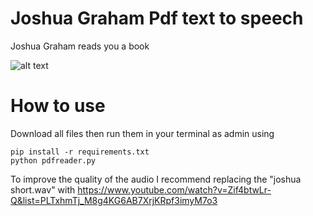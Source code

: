 # Joshua Graham Pdf text to speech
Joshua Graham reads you a book

![alt text](https://static.wikia.nocookie.net/fallout/images/3/3f/HH_Joshua_Graham.jpg/revision/latest?cb=20110607152803)

# How to use
Download all files then run them in your terminal as admin using
```
pip install -r requirements.txt
python pdfreader.py
```

 To improve the quality of the audio I recommend replacing the "joshua short.wav" with https://www.youtube.com/watch?v=Zif4btwLr-Q&list=PLTxhmTj_M8g4KG6AB7XrjKRpf3imyM7o3 
